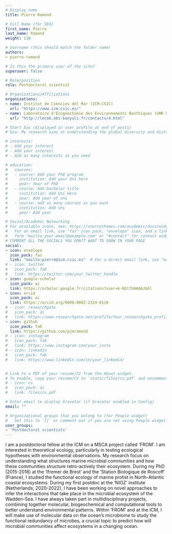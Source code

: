 ```yaml
---
# Display name
title: Pierre Ramond

# Full Name (for SEO)
first_name: Pierre
last_name: Ramond
weight: 110

# Username (this should match the folder name)
authors:
- pierre-ramond

# Is this the primary user of the site?
superuser: false

# Role/position
role: Postdoctoral scientist

# Organizations/Affiliations
organizations:
- name: Institut de Ciències del Mar (ICM-CSIC)
  url: "https://www.icm.csic.es/"
- name: Laboratoire d'Ecogéochimie des Environnements Benthiques (UMR 8222, SU-CNRS)
  url: "http://lecob.obs-banyuls.fr/contacts/4.html"

# Short bio (displayed in user profile at end of posts)
# bio: My research aims at understanding the global diversity and distribution of eukaryotic and prokaryotic microbes employing curated phylogenetic frameworks focusing on novel environmental taxa.

# interests:
# - Add your interest
# - Add your interest
# - Add as many interests as you need

# education:
#   courses:
#   - course: Add your PhD program
#     institution: Add your Uni here
#     year: Year of PhD
#   - course: Add bachelor title
#     institution: Add Uni Here
#     year: Add year of uni
#   - course: add as many courses as you want
#     institution: Add uni
#     year: Add year

# Social/Academic Networking
# For available icons, see: https://sourcethemes.com/academic/docs/widgets/#icons
#   For an email link, use "fas" icon pack, "envelope" icon, and a link in the
#   form "mailto:your-email@example.com" or "#contact" for contact widget.
# COMMENT ALL THE SOCIALS YOU DON?T WANT TO SHOW IN YOUR PAGE
social:
- icon: envelope
  icon_pack: fas
  link: "mailto:pierre@icm.csic.es"  # For a direct email link, use "mailto:test@example.org".
# - icon: twitter
#   icon_pack: fab
#   link: https://twitter.com/your_twitter_handle
- icon: google-scholar
  icon_pack: ai
  link: https://scholar.google.fr/citations?user=k-NSt7UAAAAJ&hl
- icon: orcid
  icon_pack: ai
  link: https://orcid.org/0000-0002-2314-0116
# - icon: researchgate
#   icon_pack: ai
#   link: https://www.researchgate.net/profile/Your_researchgate_profile
- icon: github
  icon_pack: fab
  link: https://github.com/pjmramond
# - icon: instagram
#   icon_pack: fab
#   link: https://www.instagram.com/your_insta
# - icon: linkedin
#   icon_pack: fab
#   link: https://www.linkedin.com/in/your_linkedin/


# Link to a PDF of your resume/CV from the About widget.
# To enable, copy your resume/CV to `static/files/cv.pdf` and uncomment the lines below.
# - icon: cv
#   icon_pack: ai
#   link: files/cv.pdf

# Enter email to display Gravatar (if Gravatar enabled in Config)
email: ""

# Organizational groups that you belong to (for People widget)
#   Set this to `[]` or comment out if you are not using People widget.
user_groups:
- 'Postdoctoral scientists'
---
```

I am a postdoctoral fellow at the ICM on a MSCA project called ‘FROM’. I am interested in theoretical ecology, particularly in testing ecological hypotheses with environmental observations. My research focus on understanding what structures marine microbial communities and how these communities structure retro-actively their ecosystem. During my PhD (2015-2018) at the ‘Ifremer de Brest’ and the ‘Station Biologique de Roscoff’ (France), I studied the functional ecology of marine protist in North-Atlantic coastal ecosystems. During my first postdoc at the ‘NIOZ’ institute (Netherlands; 2020-2022), I have been working on novel approaches to infer the interactions that take place in the microbial ecosystem of the Wadden-Sea. I have always taken part in multidisciplinary projects, combining together molecular, biogeochemical and computational tools to better understand environmental patterns. Within ‘FROM’ and at the ICM, I will make use of molecular data on the ocean’s microbiome to study the functional redundancy of microbes, a crucial topic to predict how will microbial communities affect ecosystems in a changing ocean.
